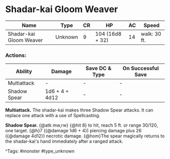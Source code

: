 # Shadar-kai Gloom Weaver

| Name | Type | CR | HP | AC | Speed |
|------|------|----|----|----|-------|
| Shadar-kai Gloom Weaver | Unknown | 9 | 104 (16d8 + 32) | 14 | walk: 30 ft. |

### Actions:

| Ability | Damage | Save DC & Type | On Successful Save |
|---------|--------|----------------|--------------------|
| Multiattack | - | - | - |
| Shadow Spear | 1d6 + 4 + 4d12 | - | - |


**Multiattack.** The shadar-kai makes three Shadow Spear attacks. It can replace one attack with a use of Spellcasting.

**Shadow Spear.** {@atk mw,rw} {@hit 8} to hit, reach 5 ft. or range 30/120, one target. {@h}7 ({@damage 1d6 + 4}) piercing damage plus 26 ({@damage 4d12}) necrotic damage. {@hom}The spear magically returns to the shadar-kai's hand immediately after a ranged attack.

^Tags: #monster #type_unknown